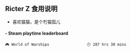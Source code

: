 ## Ricter Z 食用说明
- 喜欢猫猫，是个冇猫孤儿

<!-- steam-box start -->
#### - Steam playtime leaderboard
```text
🎮 World of Warships                 🕘 287 hrs 30 mins
```
<!-- Powered by https://github.com/YouEclipse/steam-box . -->
<!-- steam-box end -->
